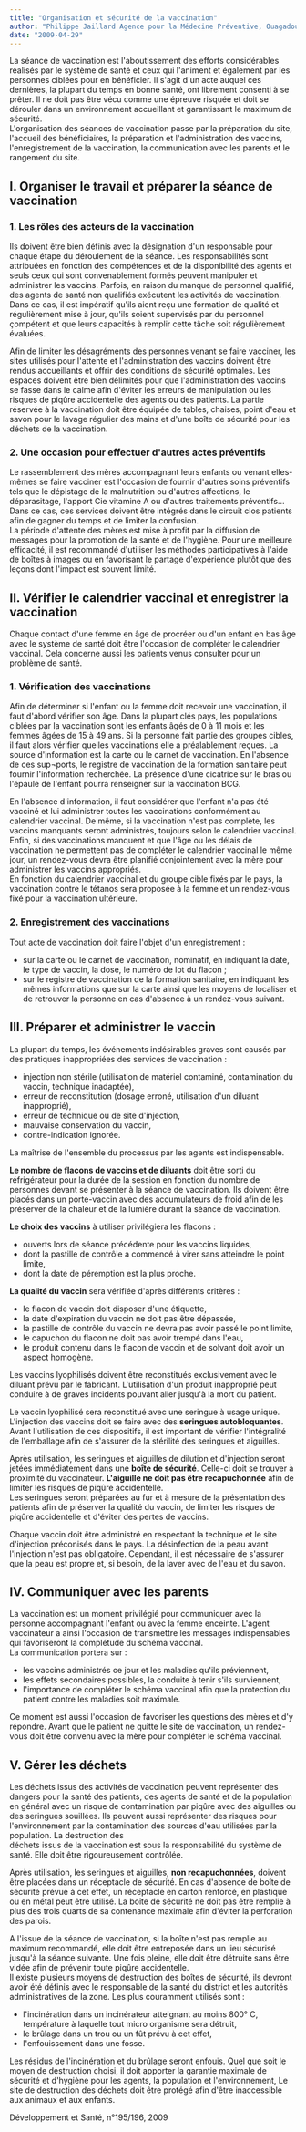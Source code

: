 ```yaml
---
title: "Organisation et sécurité de la vaccination"
author: "Philippe Jaillard Agence pour la Médecine Préventive, Ouagadougou,  Burkina Faso"
date: "2009-04-29"
---
```


La séance de vaccination est l'aboutissement des efforts considérables réalisés par le système de santé et ceux qui l'animent et également par les personnes ciblées pour en bénéficier. Il s'agit d'un acte auquel ces dernières, la plupart du temps en bonne santé, ont librement consenti à se prêter. Il ne doit pas être vécu comme une épreuve risquée et doit se dérouler dans un environnement accueillant et garantissant le maximum de sécurité.  
L'organisation des séances de vaccination passe par la préparation du site, l'accueil des bénéficiaires, la préparation et l'administration des vaccins, l'enregistrement de la vaccination, la communication avec les parents et le rangement du site.
## I. Organiser le travail et préparer la séance de vaccination

### 1. Les rôles des acteurs de la vaccination

Ils doivent être bien définis avec la désignation d'un responsable pour chaque étape du déroulement de la séance. Les responsabilités sont attribuées en fonction des compétences et de la disponibilité des agents et seuls ceux qui sont convenablement formés peuvent manipuler et administrer les vaccins. Parfois, en raison du manque de personnel qualifié, des agents de santé non qualifiés exécutent les activités de vaccination. Dans ce cas, il est impératif qu'ils aient reçu une formation de qualité et régulièrement mise à jour, qu'ils soient supervisés par du personnel çompétent et que leurs capacités à remplir cette tâche soit régulièrement évaluées.

Afin de limiter les désagréments des personnes venant se faire vacciner, les sites utilisés pour l'attente et l'administration des vaccins doivent être rendus accueillants et offrir des conditions de sécurité optimales. Les espaces doivent être bien délimités pour que l'administration des vaccins se fasse dans le calme afin d'éviter les erreurs de manipulation ou les risques de piqûre accidentelle des agents ou des patients. La partie réservée à la vaccination doit être équipée de tables, chaises, point d'eau et savon pour le lavage régulier des mains et d'une boîte de sécurité pour les déchets de la vaccination.

### 2. Une occasion pour effectuer d'autres actes préventifs

Le rassemblement des mères accompagnant leurs enfants ou venant elles-mêmes se faire vacciner est l'occasion de fournir d'autres soins préventifs tels que le dépistage de la malnutrition ou d'autres affections, le déparasitage, l'apport Cie vitamine A ou d'autres traitements préventifs... Dans ce cas, ces services doivent être intégrés dans le circuit clos patients afin de gagner du temps et de limiter la confusion.  
La période d'attente des mères est mise à profit par la diffusion de messages pour la promotion de la santé et de l'hygiène. Pour une meilleure efficacité, il est recommandé d'utiliser les méthodes participatives à l'aide de boîtes à images ou en favorisant le partage d'expérience plutôt que des leçons dont l'impact est souvent limité.

## II. Vérifier le calendrier vaccinal et enregistrer la vaccination

Chaque contact d'une femme en âge de procréer ou d'un enfant en bas âge avec le système de santé doit être l'occasion de compléter le calendrier vaccinal. Cela concerne aussi les patients venus consulter pour un problème de santé.

### 1. Vérification des vaccinations

Afin de déterminer si l'enfant ou la femme doit recevoir une vaccination, il faut d'abord vérifier son âge. Dans la plupart clés pays, les populations ciblées par la vaccination sont les enfants âgés de 0 à 11 mois et les femmes âgées de 15 à 49 ans. Si la personne fait partie des groupes cibles, il faut alors vérifier quelles vaccinations elle a préalablement reçues. La source d'information est la carte ou le carnet de vaccination. En l'absence de ces sup¬ports, le registre de vaccination de la formation sanitaire peut fournir l'information recherchée. La présence d'une cicatrice sur le bras ou l'épaule de l'enfant pourra renseigner sur la vaccination BCG.

En l'absence d'information, il faut considérer que l'enfant n'a pas été vacciné et lui administrer toutes les vaccinations conformément au calendrier vaccinal. De même, si la vaccination n'est pas complète, les vaccins manquants seront administrés, toujours selon le calendrier vaccinal. Enfin, si des vaccinations manquent et que l'âge ou les délais de vaccination ne permettent pas de compléter le calendrier vaccinal le même jour, un rendez-vous devra être planifié conjointement avec la mère pour administrer les vaccins appropriés.  
En fonction du calendrier vaccinal et du groupe cible fixés par le pays, la vaccination contre le tétanos sera proposée à la femme et un rendez-vous fixé pour la vaccination ultérieure.

### 2. Enregistrement des vaccinations

Tout acte de vaccination doit faire l'objet d'un enregistrement :

*   sur la carte ou le carnet de vaccination, nominatif, en indiquant la date, le type de vaccin, la dose, le numéro de lot du flacon ;
*   sur le registre de vaccination de la formation sanitaire, en indiquant les mêmes informations que sur la carte ainsi que les moyens de localiser et de retrouver la personne en cas d'absence à un rendez-vous suivant.

## III. Préparer et administrer le vaccin

La plupart du temps, les événements indésirables graves sont causés par des pratiques inappropriées des services de vaccination :

*   injection non stérile (utilisation de matériel contaminé, contamination du vaccin, technique inadaptée),
*   erreur de reconstitution (dosage erroné, utilisation d'un diluant inapproprié),
*   erreur de technique ou de site d'injection,
*   mauvaise conservation du vaccin,
*   contre-indication ignorée.

La maîtrise de l'ensemble du processus par les agents est indispensable.

**Le nombre de flacons de vaccins et de diluants** doit être sorti du réfrigérateur pour la durée de la session en fonction du nombre de personnes devant se présenter à la séance de vaccination. Ils doivent être placés dans un porte-vaccin avec des accumulateurs de froid afin de les préserver de la chaleur et de la lumière durant la séance de vaccination.

**Le choix des vaccins** à utiliser privilégiera les flacons :

*   ouverts lors de séance précédente pour les vaccins liquides,
*   dont la pastille de contrôle a commencé à virer sans atteindre le point limite,
*   dont la date de péremption est la plus proche.

**La qualité du vaccin** sera vérifiée d'après différents critères :

*   le flacon de vaccin doit disposer d'une étiquette,
*   la date d'expiration du vaccin ne doit pas être dépassée,
*   la pastille de contrôle du vaccin ne devra pas avoir passé le point limite,
*   le capuchon du flacon ne doit pas avoir trempé dans l'eau,
*   le produit contenu dans le flacon de vaccin et de solvant doit avoir un aspect homogène.

Les vaccins lyophilisés doivent être reconstitués exclusivement avec le diluant prévu par le fabricant. L'utilisation d'un produit inapproprié peut conduire à de graves incidents pouvant aller jusqu'à la mort du patient.

Le vaccin lyophilisé sera reconstitué avec une seringue à usage unique. L'injection des vaccins doit se faire avec des **seringues autobloquantes**. Avant l'utilisation de ces dispositifs, il est important de vérifier l'intégralité de l'emballage afin de s'assurer de la stérilité des seringues et aiguilles.

Après utilisation, les seringues et aiguilles de dilution et d'injection seront jetées immédiatement dans une **boîte de sécurité**. Celle-ci doit se trouver à proximité du vaccinateur. **L'aiguille ne doit pas être recapuchonnée** afin de limiter les risques de piqûre accidentelle.  
Les seringues seront préparées au fur et à mesure de la présentation des patients afin de préserver la qualité du vaccin, de limiter les risques de piqûre accidentelle et d'éviter des pertes de vaccins.

Chaque vaccin doit être administré en respectant la technique et le site d'injection préconisés dans le pays. La désinfection de la peau avant l'injection n'est pas obligatoire. Cependant, il est nécessaire de s'assurer que la peau est propre et, si besoin, de la laver avec de l'eau et du savon.

## IV. Communiquer avec les parents

La vaccination est un moment privilégié pour communiquer avec la personne accompagnant l'enfant ou avec la femme enceinte. L'agent vaccinateur a ainsi l'occasion de transmettre les messages indispensables qui favoriseront la complétude du schéma vaccinal.  
La communication portera sur :

*   les vaccins administrés ce jour et les maladies qu'ils préviennent,
*   les effets secondaires possibles, la conduite à tenir s'ils surviennent,
*   l'importance de compléter le schéma vaccinal afin que la protection du patient contre les maladies soit maximale.

Ce moment est aussi l'occasion de favoriser les questions des mères et d'y répondre. Avant que le patient ne quitte le site de vaccination, un rendez-vous doit être convenu avec la mère pour compléter le schéma vaccinal.

## V. Gérer les déchets

Les déchets issus des activités de vaccination peuvent représenter des dangers pour la santé des patients, des agents de santé et de la population en général avec un risque de contamination par piqûre avec des aiguilles ou des seringues souillées. Ils peuvent aussi représenter des risques pour l'environnement par la contamination des sources d'eau utilisées par la population. La destruction des  
déchets issus de la vaccination est sous la responsabilité du système de santé. Elle doit être rigoureusement contrôlée.

Après utilisation, les seringues et aiguilles, **non recapuchonnées**, doivent être placées dans un réceptacle de sécurité. En cas d'absence de boîte de sécurité prévue à cet effet, un réceptacle en carton renforcé, en plastique ou en métal peut être utilisé. La boîte de sécurité ne doit pas être remplie à plus des trois quarts de sa contenance maximale afin d'éviter la perforation des parois.

A l'issue de la séance de vaccination, si la boîte n'est pas remplie au maximum recommandé, elle doit être entreposée dans un lieu sécurisé jusqu'à la séance suivante. Une fois pleine, elle doit être détruite sans être vidée afin de prévenir toute piqûre accidentelle.  
Il existe plusieurs moyens de destruction des boîtes de sécurité, ils devront avoir été définis avec le responsable de la santé du district et les autorités administratives de la zone. Les plus couramment utilisés sont :

*   l'incinération dans un incinérateur atteignant au moins 800° C, température à laquelle tout micro organisme sera détruit,
*   le brûlage dans un trou ou un fût prévu à cet effet,
*   l'enfouissement dans une fosse.

Les résidus de l'incinération et du brûlage seront enfouis. Quel que soit le moyen de destruction choisi, il doit apporter la garantie maximale de sécurité et d'hygiène pour les agents, la population et l'environnement, Le site de destruction des déchets doit être protégé afin d'être inaccessible aux animaux et aux enfants.

Développement et Santé, n°195/196, 2009